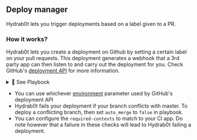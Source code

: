 ## Deploy manager

Hydrab0t lets you trigger deployments based on a label given to a PR.

### How it works?

Hydrab0t lets you create a deployment on Github by setting a certain label on your pull requests. This deployment generates a webhook that a 3rd party app can then listen to and carry out the deployment for you. Check GitHub's [deployment API](https://developer.github.com/v3/repos/deployments/) for more information.

<details id="below"><summary>🔖 See Playbook</summary>
  <p>

  ```yml
  deploy:
    deploy-to-staging:
      environment: staging
    deploy-to-dev:
      environment: test
      transient_environment: true
      auto_merge: false
      required_contexts:
        - continuous-integration/travis-ci/push
      payload:
        port: 8080
        https: true
  hydrabot: # your hydrabot validation configuration
  ```
  </p>
</details>

- You can use whichever [environment](https://developer.github.com/v3/repos/deployments/#parameters) parameter used by GitHub's deployment API
- Hydrab0t fails your deployment if your branch conflicts with master. To deploy a conflicting branch, then set `auto_merge` to `false` in playbook.
- You can configure the `required-contexts` to match to your CI app. Do note however that a failure in these checks will lead to Hydrab0t failing a deployment.